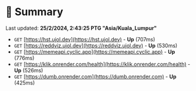 # 📖 Summary
Last updated: **25/2/2024, 2:43:25 PTG "Asia/Kuala_Lumpur"**

- `GET` [https://hst.ujol.dev](https://hst.ujol.dev) - **Up** (707ms)
- `GET` [https://reddviz.ujol.dev](https://reddviz.ujol.dev) - **Up** (530ms)
- `GET` [https://memeapi.cyclic.app](https://memeapi.cyclic.app) - **Up** (776ms)
- `GET` [https://klik.onrender.com/health](https://klik.onrender.com/health) - **Up** (526ms)
- `GET` [https://dumb.onrender.com](https://dumb.onrender.com) - **Up** (425ms)
